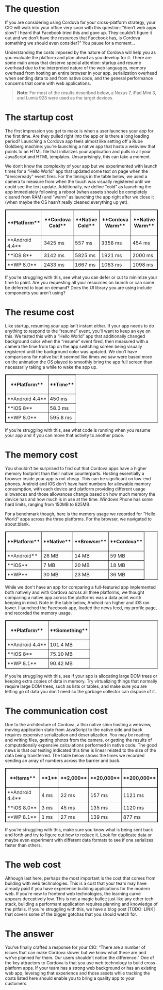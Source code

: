 <properties
   pageTitle="Title goes here"
   description="Title goes here"
   services="na"
   documentationCenter=""
   authors="normesta"
   tags=""/>
<tags
   ms.service="na"
   ms.devlang="javascript"
   ms.topic="article"
   ms.tgt_pltfrm="mobile-multiple"
   ms.workload="na"
   ms.date="09/10/2015"
   ms.author="normesta"/>

# The question

If you are considering using Cordova for your cross-platform strategy, your CIO will walk into your office very soon with this question: “Aren’t web apps slow? I heard that Facebook tried this and gave up. They couldn’t figure it out and we don’t have the resources that Facebook has, is Cordova something we should even consider?” You pause for a moment…

Understanding the costs imposed by the nature of Cordova will help you as you evaluate the platform and plan ahead as you develop for it. There are some main areas that deserve special attention: startup and resume overhead due to the interpreted nature of the web languages, memory overhead from hosting an entire browser in your app, serialization overhead when sending data to and from native code, and the general performance concerns that come with web applications.

> **Note**: For most of the results described below, a Nexus 7, iPad Mini 3, and Lumia 928 were used as the target devices.

# <a id="startup"></a>The startup cost

The first impression you get to make is when a user launches your app for the first time. Are they pulled right into the app or is there a long loading period? Launching a Cordova app feels almost like setting off a Rube Goldberg machine: you’re launching a native app that hosts a webview that points to an HTML file that initializes your application and pulls in all your JavaScript and HTML templates. Unsurprisingly, this can take a moment.

We don’t know the complexity of your app but we experimented with launch times for a “Hello World” app that updated some text on page when the “deviceready” event fires. For the timings in the table below, we used a camera to measure from when the touch was visually registered until we could see the text update. Additionally, we define “cold” as launching the app immediately following a reboot (when assets should be completely cleared from RAM) and “warm” as launching the app right after we close it (when maybe the OS hasn’t really cleaned everything up yet).

<style>
    table, th, td {
        border: 1px solid black;
        border-collapse: collapse;
    }
    th, td {
        padding: 5px;
    }
</style>
<table>
<tbody><tr>
  <th>
    <p>**Platform**</p>
  </th>
  <th>
    <p>**Cordova Cold**</p>
  </th>
  <th>
    <p>**Native Cold**</p>
  </th>
  <th>
    <p>**Cordova Warm**</p>
  </th>
  <th>
    <p>**Native Warm**</p>
  </th>
</tr>
 <tr>
   <td>**Android 4.4**</td><td>3425 ms</td><td>557 ms</td>
   <td>3358 ms</td><td>454 ms</td>
 </tr>
 <tr>
   <td>**iOS 8**</td><td>3142 ms</td><td>5825 ms</td>
   <td>1921 ms</td><td>2000 ms</td>
 </tr>
 <tr>
   <td>**WP 8.0**</td><td>2433 ms</td><td>1667 ms</td>
   <td>1083 ms</td><td>1098 ms</td>
 </tr>
</table>

If you’re struggling with this, see what you can defer or cut to minimize your time to paint. Are you requesting all your resources on launch or can some be deferred to load on demand? Does the UI library you are using include components you aren’t using?

# <a id="resume"></a>The resume cost

Like startup, resuming your app isn’t instant either. If your app needs to do anything to respond to the “resume” event, you’ll want to keep an eye on this. We tested this with a “Hello World” app that additionally changed background color when the “resume” event fired, then measured with a camera the time from tap on the app switching screen being visually registered until the background color was updated. We don’t have comparisons for native but it seemed like times we saw were based more on the animation the OS played to smoothly bring the app full screen than necessarily taking a while to wake the app up.

<table>
<tbody><tr>
  <th>
    <p>**Platform**</p>
  </th>
  <th>
    <p>**Time**</p>
  </th>
  </tr>
 <tr>
   <td>**Android 4.4**</td><td>450 ms</td>
 </tr>
 <tr>
   <td>**iOS 8**</td><td>58.3 ms</td>
 </tr>
 <tr>
   <td>**WP 8.0**</td><td>595.8 ms</td>
 </tr>
</table>

If you’re struggling with this, see what code is running when you resume your app and if you can move that activity to another place.

# <a id="memory"></a>The memory cost

You shouldn’t be surprised to find out that Cordova apps have a higher memory footprint than their native counterparts. Hosting essentially a browser inside your app is not cheap. This can be significant on low-end phones. Android and iOS don't have hard numbers for allowable memory consumption, with each device and platform providing different usage allowances and those allowances change based on how much memory the device has and how much is in use at the time. Windows Phone has some hard limits, ranging from 150MB to 825MB.

For a benchmark though, here is the memory usage we recorded for "Hello World" apps across the three platforms. For the browser, we navigated to about:blank.

<table>
<tbody><tr>
  <th>
    <p>**Platform**</p>
  </th>
  <th>
    <p>**Native**</p>
  </th>
  <th>
    <p>**Browser**</p>
  </th>
  <th>
    <p>**Cordova**</p>
  </th>
</tr>
 <tr>
   <td>**Android**</td><td>26 MB</td><td>14 MB</td>
   <td>59 MB</td>
 </tr>
 <tr>
   <td>**iOS**</td><td>7 MB</td><td>20 MB</td>
   <td>18 MB</td>
 </tr>
 <tr>
   <td>**WP**</td><td>30 MB</td><td>23 MB</td>
   <td>36 MB</td>
 </tr>
</table>

While we don't have an app for comparing a full-featured app implemented both natively and with Cordova across all three platforms, we thought comparing a native app across the platforms was a data point worth keeping in mind. Note in the table below, Android ran higher and iOS ran lower. I launched the Facebook app, loaded the news feed, my profile page, and recorded the memory usage.

<table>
<tbody><tr>
  <th>
    <p>**Platform**</p>
  </th>
  <th>
    <p>**Something**</p>
  </th>
</tr>
 <tr>
   <td>**Android 4.4**</td><td>101.4 MB</td>
 </tr>
 <tr>
   <td>**iOS 8**</td><td>75.10 MB</td>
 </tr>
 <tr>
   <td>**WP 8.1**</td><td>90.42 MB</td>
 </tr>
</table>

If you’re struggling with this, see if your app is allocating large DOM trees or keeping extra copies of data in memory. Try virtualizing things that normally require large DOM trees, such as lists or tables, and make sure you are letting go of data you don’t need so the garbage collector can dispose of it.

# <a id="communication"></a>The communication cost

Due to the architecture of Cordova, a thin native shim hosting a webview, moving application state from JavaScript to the native side and back requires expensive serialization and deserialization. You may be reading and writing files, getting photos from the camera, or getting the results of computationally expensive calculations performed in native code. The good news is that our testing indicated this time is linear related to the size of the data being transferred. The table below shows the times we recorded sending an array of numbers across the barrier and back.

<table>
<tbody><tr>
  <th>
    <p>**Items**</p>
  </th>
  <th>
    <p>**1**</p>
  </th>
  <th>
    <p>**2,000**</p>
  </th>
  <th>
    <p>**20,000**</p>
  </th>
  <th>
    <p>**200,000**</p>
  </th>
</tr>
 <tr>
   <td>**Android 4.4**</td><td>4 ms</td><td>22 ms</td>
   <td>157 ms</td><td>1121 ms</td>
 </tr>
 <tr>
   <td>**iOS 8.0**</td><td>3 ms</td><td>45 ms</td>
   <td>135 ms</td><td>1120 ms</td>
 </tr>
 <tr>
   <td>**WP 8.1**</td><td>1 ms</td><td>27 ms</td>
   <td>139 ms</td><td>877 ms</td>
 </tr>
</table>

If you’re struggling with this, make sure you know what is being sent back and forth and try to figure out how to reduce it. Look for duplicate data or maybe even experiment with different data formats to see if one serializes faster than others.

# <a id="web"></a>The web cost

Although last here, perhaps the most important is the cost that comes from building with web technologies. This is a cost that your team may have already paid if you have experience building applications for the modern web. If you’re new to frontend web technologies, the learning curve appears deceptively low. This is not a magic bullet: just like any other tech stack, building a performant application requires planning and knowledge of the pitfalls. If you’re struggling with this, we have a blog post [TODO: LINK] that covers some of the bigger gotchas that you should watch for.

# <a id="answer"></a>The answer

You’ve finally crafted a response for your CIO: “There are a number of issues that can make Cordova slower but we know what these are and we’ve planned for them. Our users shouldn’t notice the difference.”
One of the key attractors to Cordova is that you use web technology to build cross-platform apps. If your team has a strong web background or has an existing web app, leveraging that experience and those assets while tracking the costs listed here should enable you to bring a quality app to your customers.
